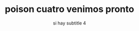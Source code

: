 ---
image: "assets/img/news/n4.jpg"
alt_image: descripcion imagen n4
title: poison cuatro venimos pronto
subtitle: si hay subtitle 4
tags:
- announcement
- v1
categories: politics
subsections:
          - author: Emma
            date: 2016-06-05 22:47:00 -04:00
---